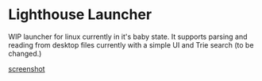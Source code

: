 # Lighthouse Launcher

WIP launcher for linux currently in it's baby state. It supports parsing and reading from desktop files currently with a simple UI and Trie search (to  be changed.)

[screenshot](https://i.imgur.com/lp4Pru7.png)
